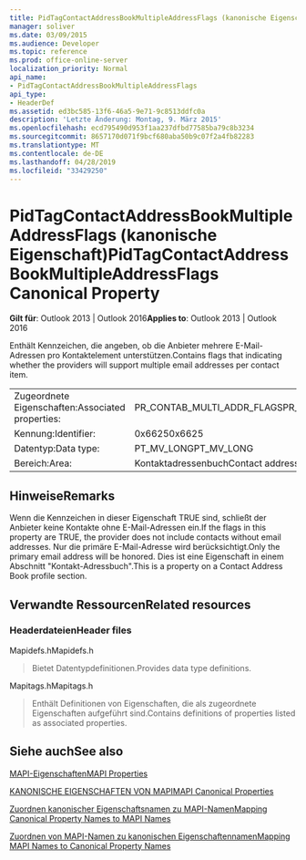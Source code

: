 ```yaml
---
title: PidTagContactAddressBookMultipleAddressFlags (kanonische Eigenschaft)
manager: soliver
ms.date: 03/09/2015
ms.audience: Developer
ms.topic: reference
ms.prod: office-online-server
localization_priority: Normal
api_name:
- PidTagContactAddressBookMultipleAddressFlags
api_type:
- HeaderDef
ms.assetid: ed3bc585-13f6-46a5-9e71-9c8513ddfc0a
description: 'Letzte Änderung: Montag, 9. März 2015'
ms.openlocfilehash: ecd795490d953f1aa237dfbd77585ba79c8b3234
ms.sourcegitcommit: 8657170d071f9bcf680aba50b9c07f2a4fb82283
ms.translationtype: MT
ms.contentlocale: de-DE
ms.lasthandoff: 04/28/2019
ms.locfileid: "33429250"
---
```

# <a name="pidtagcontactaddressbookmultipleaddressflags-canonical-property"></a><span data-ttu-id="bf4a6-103">PidTagContactAddressBookMultipleAddressFlags (kanonische Eigenschaft)</span><span class="sxs-lookup"><span data-stu-id="bf4a6-103">PidTagContactAddressBookMultipleAddressFlags Canonical Property</span></span>

  
  
<span data-ttu-id="bf4a6-104">**Gilt für**: Outlook 2013 | Outlook 2016</span><span class="sxs-lookup"><span data-stu-id="bf4a6-104">**Applies to**: Outlook 2013 | Outlook 2016</span></span> 
  
<span data-ttu-id="bf4a6-105">Enthält Kennzeichen, die angeben, ob die Anbieter mehrere E-Mail-Adressen pro Kontaktelement unterstützen.</span><span class="sxs-lookup"><span data-stu-id="bf4a6-105">Contains flags that indicating whether the providers will support multiple email addresses per contact item.</span></span>
  
|||
|:-----|:-----|
|<span data-ttu-id="bf4a6-106">Zugeordnete Eigenschaften:</span><span class="sxs-lookup"><span data-stu-id="bf4a6-106">Associated properties:</span></span>  <br/> |<span data-ttu-id="bf4a6-107">PR_CONTAB_MULTI_ADDR_FLAGS</span><span class="sxs-lookup"><span data-stu-id="bf4a6-107">PR_CONTAB_MULTI_ADDR_FLAGS</span></span>  <br/> |
|<span data-ttu-id="bf4a6-108">Kennung:</span><span class="sxs-lookup"><span data-stu-id="bf4a6-108">Identifier:</span></span>  <br/> |<span data-ttu-id="bf4a6-109">0x6625</span><span class="sxs-lookup"><span data-stu-id="bf4a6-109">0x6625</span></span>  <br/> |
|<span data-ttu-id="bf4a6-110">Datentyp:</span><span class="sxs-lookup"><span data-stu-id="bf4a6-110">Data type:</span></span>  <br/> |<span data-ttu-id="bf4a6-111">PT_MV_LONG</span><span class="sxs-lookup"><span data-stu-id="bf4a6-111">PT_MV_LONG</span></span>  <br/> |
|<span data-ttu-id="bf4a6-112">Bereich:</span><span class="sxs-lookup"><span data-stu-id="bf4a6-112">Area:</span></span>  <br/> |<span data-ttu-id="bf4a6-113">Kontaktadressenbuch</span><span class="sxs-lookup"><span data-stu-id="bf4a6-113">Contact address book</span></span>  <br/> |
   
## <a name="remarks"></a><span data-ttu-id="bf4a6-114">Hinweise</span><span class="sxs-lookup"><span data-stu-id="bf4a6-114">Remarks</span></span>

<span data-ttu-id="bf4a6-115">Wenn die Kennzeichen in dieser Eigenschaft TRUE sind, schließt der Anbieter keine Kontakte ohne E-Mail-Adressen ein.</span><span class="sxs-lookup"><span data-stu-id="bf4a6-115">If the flags in this property are TRUE, the provider does not include contacts without email addresses.</span></span> <span data-ttu-id="bf4a6-116">Nur die primäre E-Mail-Adresse wird berücksichtigt.</span><span class="sxs-lookup"><span data-stu-id="bf4a6-116">Only the primary email address will be honored.</span></span> <span data-ttu-id="bf4a6-117">Dies ist eine Eigenschaft in einem Abschnitt "Kontakt-Adressbuch".</span><span class="sxs-lookup"><span data-stu-id="bf4a6-117">This is a property on a Contact Address Book profile section.</span></span>
  
## <a name="related-resources"></a><span data-ttu-id="bf4a6-118">Verwandte Ressourcen</span><span class="sxs-lookup"><span data-stu-id="bf4a6-118">Related resources</span></span>

### <a name="header-files"></a><span data-ttu-id="bf4a6-119">Headerdateien</span><span class="sxs-lookup"><span data-stu-id="bf4a6-119">Header files</span></span>

<span data-ttu-id="bf4a6-120">Mapidefs.h</span><span class="sxs-lookup"><span data-stu-id="bf4a6-120">Mapidefs.h</span></span>
  
> <span data-ttu-id="bf4a6-121">Bietet Datentypdefinitionen.</span><span class="sxs-lookup"><span data-stu-id="bf4a6-121">Provides data type definitions.</span></span>
    
<span data-ttu-id="bf4a6-122">Mapitags.h</span><span class="sxs-lookup"><span data-stu-id="bf4a6-122">Mapitags.h</span></span>
  
> <span data-ttu-id="bf4a6-123">Enthält Definitionen von Eigenschaften, die als zugeordnete Eigenschaften aufgeführt sind.</span><span class="sxs-lookup"><span data-stu-id="bf4a6-123">Contains definitions of properties listed as associated properties.</span></span>
    
## <a name="see-also"></a><span data-ttu-id="bf4a6-124">Siehe auch</span><span class="sxs-lookup"><span data-stu-id="bf4a6-124">See also</span></span>



[<span data-ttu-id="bf4a6-125">MAPI-Eigenschaften</span><span class="sxs-lookup"><span data-stu-id="bf4a6-125">MAPI Properties</span></span>](mapi-properties.md)
  
[<span data-ttu-id="bf4a6-126">KANONISCHE EIGENSCHAFTEN VON MAPI</span><span class="sxs-lookup"><span data-stu-id="bf4a6-126">MAPI Canonical Properties</span></span>](mapi-canonical-properties.md)
  
[<span data-ttu-id="bf4a6-127">Zuordnen kanonischer Eigenschaftsnamen zu MAPI-Namen</span><span class="sxs-lookup"><span data-stu-id="bf4a6-127">Mapping Canonical Property Names to MAPI Names</span></span>](mapping-canonical-property-names-to-mapi-names.md)
  
[<span data-ttu-id="bf4a6-128">Zuordnen von MAPI-Namen zu kanonischen Eigenschaftennamen</span><span class="sxs-lookup"><span data-stu-id="bf4a6-128">Mapping MAPI Names to Canonical Property Names</span></span>](mapping-mapi-names-to-canonical-property-names.md)

